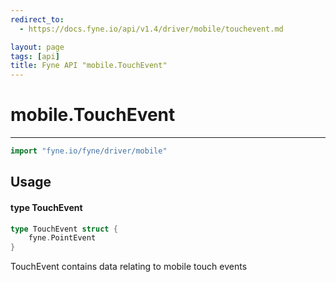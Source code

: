 ```yaml
---
redirect_to:
  - https://docs.fyne.io/api/v1.4/driver/mobile/touchevent.md

layout: page
tags: [api]
title: Fyne API "mobile.TouchEvent"
---
```



# mobile.TouchEvent
---
```go
import "fyne.io/fyne/driver/mobile"
```

## Usage

#### type TouchEvent

```go
type TouchEvent struct {
	fyne.PointEvent
}
```

TouchEvent contains data relating to mobile touch events
